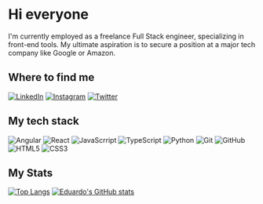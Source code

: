 # Hi everyone

I'm currently employed as a freelance Full Stack engineer, specializing in front-end tools. My ultimate aspiration is to secure a position at a major tech company like Google or Amazon.


## Where to find me

[![LinkedIn](https://img.shields.io/badge/LinkedIn-000?style=for-the-badge&logo=linkedin&logoColor=0E76A8)](https://www.linkedin.com/in/eduardo-griesang-0b779921b/) [![Instagram](https://img.shields.io/badge/Instagram-000?style=for-the-badge&logo=instagram)](https://www.instagram.com/eduardo_griesang/) [![Twitter](https://img.shields.io/badge/TWITTER-000?style=for-the-badge&logo=twitter)](https://twitter.com/EGriesang)

## My tech stack

![Angular](https://img.shields.io/badge/angular-000?style=for-the-badge&logo=angular) ![React](https://img.shields.io/badge/react-000?style=for-the-badge&logo=react) ![JavaScrript](https://img.shields.io/badge/javascript-000?style=for-the-badge&logo=javascript) ![TypeScript](https://img.shields.io/badge/typescript-000?style=for-the-badge&logo=typescript ) ![Python](https://img.shields.io/badge/Python-000?style=for-the-badge&logo=python) ![Git](https://img.shields.io/badge/Git-000?style=for-the-badge&logo=Git) ![GitHub](https://img.shields.io/badge/GitHub-000?style=for-the-badge&logo=GitHub) ![HTML5](https://img.shields.io/badge/HTML5-000?style=for-the-badge&logo=html5) ![CSS3](https://img.shields.io/badge/CSS3-000?style=for-the-badge&logo=css3&logoColor=264CE4)

## My Stats

[![Top Langs](https://github-readme-stats.vercel.app/api/top-langs/?username=Eduardo-Griesang)](https://github-readme-stats.vercel.app/api/top-langs/?username=Eduardo-Griesang&theme=radical) 
[![Eduardo's GitHub stats](https://github-readme-stats.vercel.app/api?username=Eduardo-Griesang)](https://github-readme-stats.vercel.app/api?username=Eduardo-Griesang&theme=radical)
